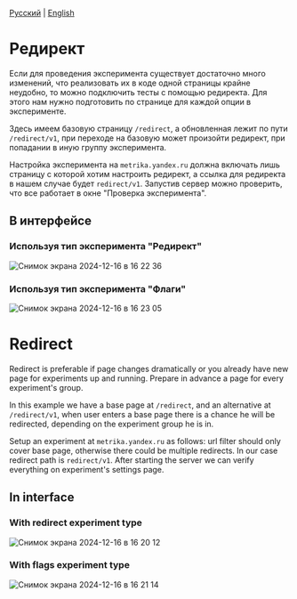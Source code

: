 [Русский](#редирект) | [English](#redirect)

# Редирект
Если для проведения эксперимента существует достаточно много изменений, что реализовать их в коде одной страницы крайне неудобно, то можно подключить тесты с помощью редиректа. Для этого нам нужно подготовить по странице для каждой опции в эксперименте.

Здесь имеем базовую страницу `/redirect`, а обновленная лежит по пути `/redirect/v1`, при переходе на базовую может произойти редирект, при попадании в иную группу эксперимента.

Настройка эксперимента на `metrika.yandex.ru` должна включать лишь страницу с которой хотим настроить редирект, а ссылка для редиректа в нашем случае будет `redirect/v1`. Запустив сервер можно проверить, что все работает в окне "Проверка эксперимента".

## В интерфейсе
### Используя тип эксперимента "Редирект"
![Снимок экрана 2024-12-16 в 16 22 36](https://github.com/user-attachments/assets/255ce566-70ed-43f4-8fb4-c033c9a5f8b3)
### Используя тип эксперимента "Флаги"
![Снимок экрана 2024-12-16 в 16 23 05](https://github.com/user-attachments/assets/ec650f47-725b-4722-8591-8a980321144c)


# Redirect
Redirect is preferable if page changes dramatically or you already have new page for experiments up and running. Prepare in advance a page for every experiment's group.

In this example we have a base page at `/redirect`, and an alternative at `/redirect/v1`, when user enters a base page there is a chance he will be redirected, depending on the experiment group he is in.

Setup an experiment at `metrika.yandex.ru` as follows: url filter should only cover base page, otherwise there could be multiple redirects. In our case redirect path is `redirect/v1`. After starting the server we can verify everything on experiment's settings page.

## In interface
### With redirect experiment type
![Снимок экрана 2024-12-16 в 16 20 12](https://github.com/user-attachments/assets/b560fbf3-8957-4947-8f5a-c7717bbdb8eb)
### With flags experiment type
![Снимок экрана 2024-12-16 в 16 21 14](https://github.com/user-attachments/assets/e32dcb6a-e600-456a-9366-3b8f9707dcde)
